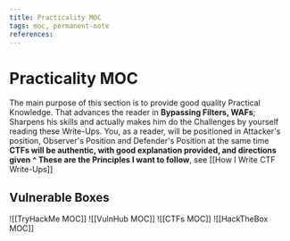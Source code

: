 ```yaml
---
title: Practicality MOC
tags: moc, permanent-note
references:
---
```

# Practicality MOC
The main purpose of this section is to provide good quality Practical Knowledge. That advances the reader in **Bypassing Filters, WAFs**;
Sharpens his skills and actually makes him do the Challenges by yourself reading these Write-Ups.
You, as a reader, will be positioned in Attacker's position, Observer's Position and Defender's Position at the same time 
**CTFs will be authentic, with good explanation provided, and directions given** 
**^ These are the Principles I want to follow**, see [[How I Write CTF Write-Ups]]
## Vulnerable Boxes
![[TryHackMe MOC]]
![[VulnHub MOC]]
![[CTFs MOC]]
![[HackTheBox MOC]]